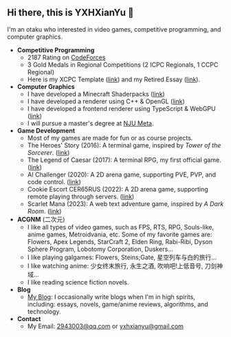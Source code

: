 ## Hi there, this is YXHXianYu 👋

I'm an otaku who interested in video games, competitive programming, and computer graphics.

* **Competitive Programming**
  * 2187 Rating on [CodeForces](https://codeforces.com/profile/YXH_XianYu)
  * 3 Gold Medals in Regional Competitions (2 ICPC Regionals, 1 CCPC Regional)
  * Here is my XCPC Template ([link](https://github.com/YXHXianYu/YXHXianYu-XCPC-Template)) and my Retired Essay ([link](https://yxhxianyu.fun/2024/06/06/%E8%87%B4%E6%88%91%E7%9A%84%E5%85%AB%E5%B9%B4%E7%AE%97%E6%B3%95%E7%AB%9E%E8%B5%9B%E7%94%9F%E6%B6%AF/)).
* **Computer Graphics**
  * I have developed a Minecraft Shaderpacks ([link](https://github.com/YXHXianYu/Sasaki-Shaders))
  * I have developed a renderer using C++ & OpenGL ([link](https://github.com/YXHXianYu/BJTU-Game-Engine))
  * I have developed a frontend renderer using TypeScript & WebGPU ([link](https://github.com/lovekdl/2023-BJTU-Summer-Project))
  * I will pursue a master's degree at [NJU Meta](http://www.njumeta.com/).
* **Game Development**
  * Most of my games are made for fun or as course projects.
  * The Heroes' Story (2016): A terminal game, inspired by *Tower of the Sorcerer*. ([link](https://github.com/YXHXianYu/My-Ancient-Games/tree/main/The%20Heroes'%20Story))
  * The Legend of Caesar (2017): A terminal RPG, my first official game. ([link](https://github.com/YXHXianYu/My-Ancient-Games/tree/main/The%20Legend%20of%20Caesar%20%E5%87%AF%E6%92%92%E4%BC%A0%E8%AF%B4))
  * AI Challenger (2020): A 2D arena game, supporting PVE, PVP, and code control. ([link](https://github.com/YXHXianYu/AIChallenger))
  * Cookie Escort CER65RUS (2022): A 2D arena game, supporting remote playing through servers. ([link](https://github.com/YXHXianYu/Cookie-Escort-CER-65-RUS))
  * Scarlet Mana (2023): A web text adventure game, inspired by *A Dark Room*. ([link](https://github.com/FooLiqi/2023-BJTU-Web-Project))
* **ACGNM** (二次元)
  * I like all types of video games, such as FPS, RTS, RPG, Souls-like, anime games, Metroidvania, etc. Some of my favorite games are: Flowers, Apex Legends, StarCraft 2, Elden Ring, Rabi-Ribi, Dyson Sphere Program, Lobotomy Corporation, Duskers...
  * I like playing galgames: Flowers, Steins;Gate, 星空列车与白的旅行...
  * I like watching anime: 少女终末旅行, 永生之酒, 吹响吧!上低音号, 刀剑神域...
  * I like reading science fiction novels.
* **Blog**
  * [My Blog](https://yxhxianyu.fun/): I occasionally write blogs when I'm in high spirits, including: essays, novels, game/anime reviews, algorithms, and technology.
* **Contact**
  * My Email: 2943003@qq.com or yxhxianyu@gmail.com
